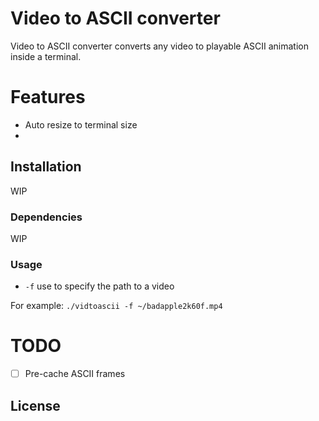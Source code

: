 # Video to ASCII converter
Video to ASCII converter converts any video to playable ASCII animation inside a terminal.

# Features
- Auto resize to terminal size
- 

## Installation
WIP

### Dependencies
WIP

### Usage
- `-f` use to specify the path to a video

For example: `./vidtoascii -f ~/badapple2k60f.mp4`

# TODO
-[ ] Pre-cache ASCII frames

## License
